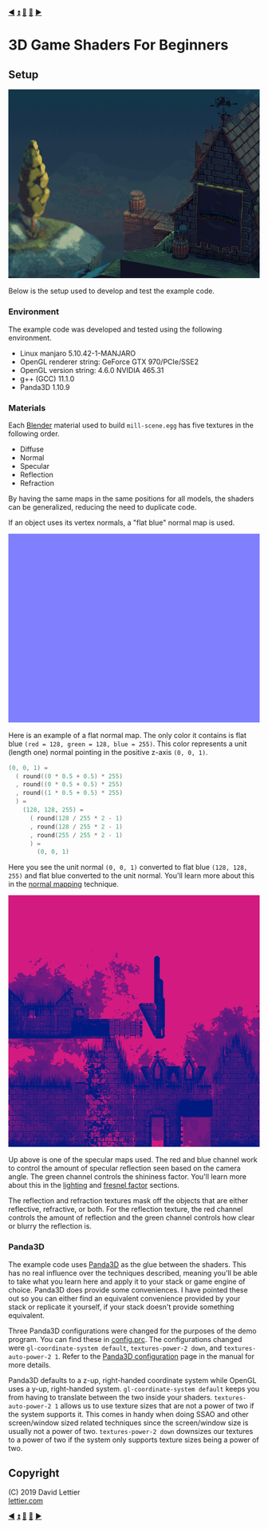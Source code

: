 [:arrow_backward:](gamma-correction.md)
[:arrow_double_up:](../README.md)
[:arrow_up_small:](#)
[:arrow_down_small:](#copyright)
[:arrow_forward:](building-the-demo.md)

# 3D Game Shaders For Beginners

## Setup

<p align="center">
<img src="../resources/images/fYpIWNk.gif" alt="Setup" title="Setup">
</p>

Below is the setup used to develop and test the example code.

### Environment

The example code was developed and tested using the following environment.

- Linux manjaro 5.10.42-1-MANJARO
- OpenGL renderer string: GeForce GTX 970/PCIe/SSE2
- OpenGL version string: 4.6.0 NVIDIA 465.31
- g++ (GCC) 11.1.0
- Panda3D 1.10.9

### Materials

Each [Blender](https://blender.org) material used to build `mill-scene.egg` has five textures
in the following order.

- Diffuse
- Normal
- Specular
- Reflection
- Refraction

By having the same maps in the same positions for all models,
the shaders can be generalized, reducing the need to duplicate code.

If an object uses its vertex normals, a "flat blue" normal map is used.

<p align="center">
<img src="../resources/images/tFmKgoH.png" alt="A flat normal map." title="A flat normal map.">
</p>

Here is an example of a flat normal map.
The only color it contains is flat blue `(red = 128, green = 128, blue = 255)`.
This color represents a unit (length one) normal pointing in the positive z-axis `(0, 0, 1)`.

```c
(0, 0, 1) =
  ( round((0 * 0.5 + 0.5) * 255)
  , round((0 * 0.5 + 0.5) * 255)
  , round((1 * 0.5 + 0.5) * 255)
  ) =
    (128, 128, 255) =
      ( round(128 / 255 * 2 - 1)
      , round(128 / 255 * 2 - 1)
      , round(255 / 255 * 2 - 1)
      ) =
        (0, 0, 1)
```

Here you see the unit normal `(0, 0, 1)`
converted to flat blue `(128, 128, 255)`
and flat blue converted to the unit normal.
You'll learn more about this in the [normal mapping](normal-mapping.md) technique.

<p align="center">
<img src="../resources/images/R9FgZKx.png" alt="Specular Map" title="Specular Map">
</p>

Up above is one of the specular maps used.
The red and blue channel work to control the amount of specular reflection seen based on the camera angle.
The green channel controls the shininess factor.
You'll learn more about this in the [lighting](lighting.md) and [fresnel factor](fresnel-factor.md) sections.

The reflection and refraction textures mask off the objects that are either reflective, refractive, or both.
For the reflection texture, the red channel controls the amount of reflection and the green channel controls how
clear or blurry the reflection is.

### Panda3D

The example code uses
[Panda3D](https://www.panda3d.org/)
as the glue between the shaders.
This has no real influence over the techniques described,
meaning you'll be able to take what you learn here and apply it to your stack or game engine of choice.
Panda3D does provide some conveniences.
I have pointed these out so you can either find an equivalent convenience provided by your stack or
replicate it yourself, if your stack doesn't provide something equivalent.

Three Panda3D configurations were changed for the purposes of the demo program.
You can find these in [config.prc](../demonstration/config.prc).
The configurations changed were
`gl-coordinate-system default`,
`textures-power-2 down`, and
`textures-auto-power-2 1`.
Refer to the
[Panda3D configuration](http://www.panda3d.org/manual/?title=Configuring_Panda3D)
page in the manual for more details.

Panda3D defaults to a z-up, right-handed coordinate system while OpenGL uses a y-up, right-handed system.
`gl-coordinate-system default` keeps you from having to translate between the two inside your shaders.
`textures-auto-power-2 1` allows us to use texture sizes that are not a power of two if the system supports it.
This comes in handy when doing SSAO and other screen/window sized related techniques since the screen/window size
is usually not a power of two.
`textures-power-2 down` downsizes our textures to a power of two if the system only supports texture sizes being a power of two.

## Copyright

(C) 2019 David Lettier
<br>
[lettier.com](https://www.lettier.com)

[:arrow_backward:](gamma-correction.md)
[:arrow_double_up:](../README.md)
[:arrow_up_small:](#)
[:arrow_down_small:](#copyright)
[:arrow_forward:](building-the-demo.md)
